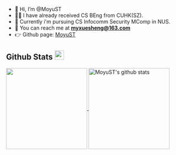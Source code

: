 - 👋 Hi, I’m @MoyuST
- 👨‍💻 I have already received CS BEng from CUHK(SZ).
- 🏫 Currently i'm pursuing CS Infocomm Security MComp in NUS.
- 📧 You can reach me at **myxuesheng@163.com**
- 👉 Github page: [MoyuST](http://moyust.github.io/)

## Github Stats <img src="https://media.giphy.com/media/cj87CxfRtrUifF3Ryk/giphy.gif" width="25px">
<a href="https://github.com/MoyuST">
  <img align="center" src="https://github-readme-stats.vercel.app/api/top-langs/?username=MoyuST&show_icons=true&theme=dark&langs_count=8&count_private=true&card_width=280" height="220px"/>
</a>
<a href="https://github.com/MoyuST">
 <img align="center" src="https://github-readme-stats.vercel.app/api?username=MoyuST&count_private=true&hide=stars&show_icons=true&theme=dark&line_height=27"  alt="MoyuST's github stats" height="220px" />
</a>
